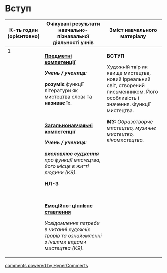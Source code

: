 <div id="hypercomments_widget" class="js-hypercomments-widget invisible"></div>

# Вступ

<table>
  <tr>
    <td width="10%" align="center"><b>К-ть годин (орієнтовно)</b></td>
    <td width="45%" align="center"><b>Очікувані результати навчально-пізнавальної діяльності учнів</b></td>
    <td width="45%" align="center"><b>Зміст навчального матеріалу</b></td>
  </tr>
<tbody>
  <tr>
<td width="10%" style="vertical-align:top !important;">1</td>
    <td width="45%" style="vertical-align:top !important;">
<p><strong><u>Предметні компетенції </u></strong></p>
<p><strong><em>Учень / учениця: </em></strong></p>
<p><strong>розуміє</strong> функції літератури як мистецтва слова та <strong>називає</strong> їх.</p>
<p>&nbsp;</p>
<p><strong><u>Загальнонавчальні компетенції</u></strong></p>
<p><strong><em>Учень / учениця: </em></strong></p>
<p><strong><em>висловлює судження </em></strong><em>про функції мистецтва, його місце в житті людини (К9). </em></p>
<p><strong>НЛ-3</strong></p>
<p><strong><em>&nbsp;</em></strong></p>
<p><strong><u>Емоційно-ціннісне ставлення</u></strong></p>
<p><em>Усвідомлення потреби в читанні художніх творів та ознайомленні з іншими видами мистецтва (К9). </em></p>
</td>
    <td width="45%" style="vertical-align:top !important;">
<p><strong>ВСТУП</strong></p>
<p>Художній твір як явище мистецтва, новий ірреальний світ, створений письменником. Його особливість і значення. Функції мистецтва.</p>
<p><em><strong>МЗ:</strong> Образотворче мистецтво, музичне мистецтво, кіномистецтво. </em></p></td>
  </tr>
</tbody>
</table>

<div class="js-hypercomments-container">
<a href="http://hypercomments.com" class="hc-link" title="comments widget">comments powered by HyperComments</a>
</div>